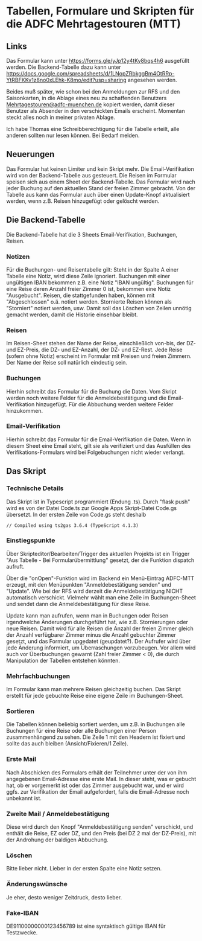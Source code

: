 # Tabellen, Formulare und Skripten für die ADFC Mehrtagestouren (MTT)

## Links

Das Formular kann unter https://forms.gle/yJp12y4tKy8bqs4h6 ausgefüllt werden. Die Backend-Tabelle dazu kann unter
https://docs.google.com/spreadsheets/d/1LNopZRbkggBm4OtRRp-YtRBFKKv1z8no0xLEhk-K8mo/edit?usp=sharing
angesehen werden.

Beides muß später, wie schon bei den Anmeldungen zur RFS und den Saisonkarten, in die Ablage eines neu zu schaffenden Benutzers Mehrtagestouren@adfc-muenchen.de kopiert werden, damit dieser Benutzer als Absender in den verschickten Emails erscheint. Momentan steckt alles noch in meiner privaten Ablage.

Ich habe Thomas eine Schreibberechtigung für die Tabelle erteilt, alle anderen sollten nur lesen können. Bei Bedarf melden.

## Neuerungen

Das Formular hat keinen Limiter und kein Skript mehr. Die Email-Verifikation wird von der Backend-Tabelle aus gesteuert. Die Reisen im Formular speisen sich aus einem Sheet der Backend-Tabelle. Das Formular wird nach jeder Buchung auf den aktuellen Stand der freien Zimmer gebracht. Von der Tabelle aus kann das Formular auch über einen Update-Knopf aktualisiert werden, wenn z.B. Reisen hinzugefügt oder gelöscht werden.

## Die Backend-Tabelle

Die Backend-Tabelle hat die 3 Sheets Email-Verifikation, Buchungen, Reisen.

### Notizen

Für die Buchungen- und Reisentabelle gilt: Steht in der Spalte A einer Tabelle eine Notiz, wird diese Zeile ignoriert. Buchungen mit einer ungültigen IBAN bekommen z.B. eine Notiz "IBAN ungültig". Buchungen für eine Reise deren Anzahl freier Zimmer 0 ist, bekommen eine Notiz "Ausgebucht".
Reisen, die stattgefunden haben, können mit "Abgeschlossen" o.ä. notiert werden. Stornierte Reisen können als "Storniert" notiert werden, usw. Damit soll das Löschen von Zeilen unnötig gemacht werden, damit die Historie einsehbar bleibt.

### Reisen

Im Reisen-Sheet stehen der Name der Reise, einschließlich von-bis, der DZ- und EZ-Preis, die DZ- und EZ-Anzahl, der DZ- und EZ-Rest. Jede Reise (sofern ohne Notiz) erscheint im Formular mit Preisen und freien Zimmern. Der Name der Reise soll natürlich eindeutig sein.

### Buchungen

Hierhin schreibt das Formular für die Buchung die Daten. Vom Skript werden noch weitere Felder für die Anmeldebestätigung und die Email-Verifikation hinzugefügt. Für die Abbuchung werden weitere Felder hinzukommen.

### Email-Verifikation

Hierhin schreibt das Formular für die Email-Verifikation die Daten. Wenn in diesem Sheet eine Email steht, gilt sie als verifiziert und das Ausfüllen des Verifikations-Formulars wird bei Folgebuchungen nicht wieder verlangt.

## Das Skript

### Technische Details

Das Skript ist in Typescript programmiert (Endung .ts). Durch "flask push" wird es von der Datei Code.ts zur Google Apps Skript-Datei Code.gs übersetzt. In der ersten Zeile von Code.gs steht deshalb

```
// Compiled using ts2gas 3.6.4 (TypeScript 4.1.3)
```

### Einstiegspunkte

Über Skripteditor/Bearbeiten/Trigger des aktuellen Projekts ist ein Trigger "Aus Tabelle - Bei Formularübermittlung" gesetzt, der die Funktion dispatch aufruft.

Über die "onOpen"-Funktion wird im Backend ein Menü-Eintrag ADFC-MTT erzeugt, mit den Menüpunkten "Anmeldebestätigung senden" und "Update". Wie bei der RFS wird derzeit die Anmeldebestätigung NICHT automatisch verschickt. Vielmehr wählt man eine Zeile im Buchungen-Sheet und sendet dann die Anmeldebestätigung für diese Reise.

Update kann man aufrufen, wenn man in Buchungen oder Reisen irgendwelche Änderungen durchgeführt hat, wie z.B. Stornierungen oder neue Reisen. Damit wird für alle Reisen die Anzahl der freien Zimmer gleich der Anzahl verfügbarer Zimmer minus die Anzahl gebuchter Zimmer gesetzt, und das Formular upgedatet (geupdatet?). Der Aufrufer wird über jede Änderung informiert, um Überraschungen vorzubeugen. Vor allem wird auch vor Überbuchungen gewarnt (Zahl freier Zimmer < 0), die durch Manipulation der Tabellen entstehen könnten.

### Mehrfachbuchungen

Im Formular kann man mehrere Reisen gleichzeitig buchen. Das Skript erstellt für jede gebuchte Reise eine eigene Zeile im Buchungen-Sheet.

### Sortieren

Die Tabellen können beliebig sortiert werden, um z.B. in Buchungen alle Buchungen für eine Reise oder alle Buchungen einer Person zusammenhängend zu sehen. Die Zeile 1 mit den Headern ist fixiert und sollte das auch bleiben (Ansicht/Fixieren/1 Zeile).

### Erste Mail

Nach Abschicken des Formulars erhält der Teilnehmer unter der von ihm angegebenen Email-Adresse eine erste Mail. In dieser steht, was er gebucht hat, ob er vorgemerkt ist oder das Zimmer ausgebucht war, und er wird ggfs. zur Verifikation der Email aufgefordert, falls die Email-Adresse noch unbekannt ist.

### Zweite Mail / Anmeldebestätigung

Diese wird durch den Knopf "Anmeldebestätigung senden" verschickt, und enthält die Reise, EZ oder DZ, und den Preis (bei DZ 2 mal der DZ-Preis), mit der Androhung der baldigen Abbuchung.

### Löschen

Bitte lieber nicht. Lieber in der ersten Spalte eine Notiz setzen.

### Änderungswünsche

Je eher, desto weniger Zeitdruck, desto lieber.

### Fake-IBAN

DE91100000000123456789 ist eine syntaktisch gültige IBAN für Testzwecke.
